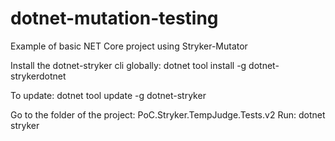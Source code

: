 # dotnet-mutation-testing
Example of basic NET Core project using Stryker-Mutator

Install the dotnet-stryker cli globally:
dotnet tool install -g dotnet-strykerdotnet

To update:
dotnet tool update -g dotnet-stryker

Go to the folder of the project: PoC.Stryker.TempJudge.Tests.v2
Run:
dotnet stryker
